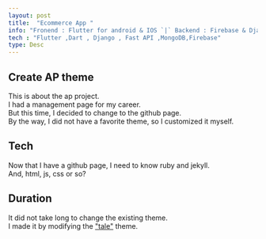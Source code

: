 ```yaml
---
layout: post
title:  "Ecommerce App "
info: "Fronend : Flutter for android & IOS `|` Backend : Firebase & Django RestAPI "
tech : "Flutter ,Dart , Django , Fast API ,MongoDB,Firebase"
type: Desc
---
```


## Create AP theme
This is about the ap project.  
I had a management page for my career.  
But this time, I decided to change to the github page.  
By the way, I did not have a favorite theme, so I customized it myself.  


## Tech
Now that I have a github page, I need to know ruby and jekyll.  
And, html, js, css or so?  


## Duration
It did not take long to change the existing theme.  
I made it by modifying the ["tale"](https://github.com/chesterhow/tale) theme.  
